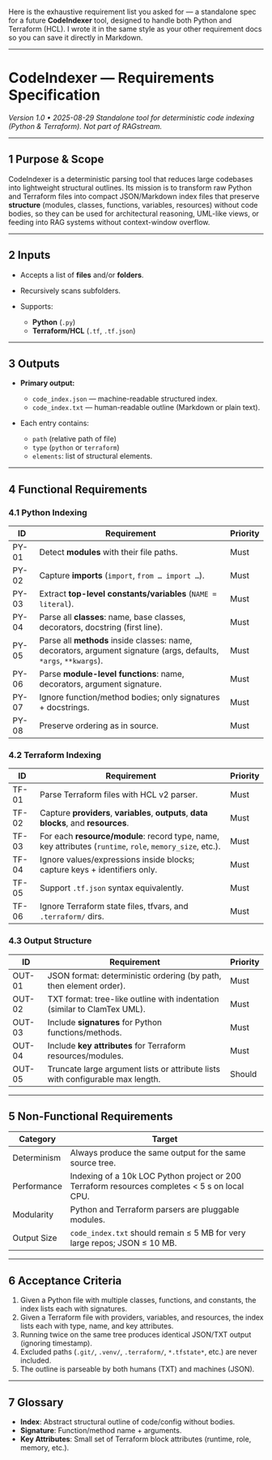 Here is the exhaustive requirement list you asked for — a standalone spec for a future **CodeIndexer** tool, designed to handle both Python and Terraform (HCL). I wrote it in the same style as your other requirement docs so you can save it directly in Markdown.

---

# CodeIndexer — Requirements Specification

*Version 1.0 • 2025-08-29*
*Standalone tool for deterministic code indexing (Python & Terraform). Not part of RAGstream.*

---

## 1  Purpose & Scope

CodeIndexer is a deterministic parsing tool that reduces large codebases into lightweight structural outlines.
Its mission is to transform raw Python and Terraform files into compact JSON/Markdown index files that preserve **structure** (modules, classes, functions, variables, resources) without code bodies, so they can be used for architectural reasoning, UML-like views, or feeding into RAG systems without context-window overflow.

---

## 2  Inputs

* Accepts a list of **files** and/or **folders**.
* Recursively scans subfolders.
* Supports:

  * **Python** (`.py`)
  * **Terraform/HCL** (`.tf`, `.tf.json`)

---

## 3  Outputs

* **Primary output:**

  * `code_index.json` — machine-readable structured index.
  * `code_index.txt` — human-readable outline (Markdown or plain text).

* Each entry contains:

  * `path` (relative path of file)
  * `type` (`python` or `terraform`)
  * `elements`: list of structural elements.

---

## 4  Functional Requirements

### 4.1 Python Indexing

| ID    | Requirement                                                                                                       | Priority |
| ----- | ----------------------------------------------------------------------------------------------------------------- | -------- |
| PY-01 | Detect **modules** with their file paths.                                                                         | Must     |
| PY-02 | Capture **imports** (`import`, `from … import …`).                                                                | Must     |
| PY-03 | Extract **top-level constants/variables** (`NAME = literal`).                                                     | Must     |
| PY-04 | Parse all **classes**: name, base classes, decorators, docstring (first line).                                    | Must     |
| PY-05 | Parse all **methods** inside classes: name, decorators, argument signature (args, defaults, `*args`, `**kwargs`). | Must     |
| PY-06 | Parse **module-level functions**: name, decorators, argument signature.                                           | Must     |
| PY-07 | Ignore function/method bodies; only signatures + docstrings.                                                      | Must     |
| PY-08 | Preserve ordering as in source.                                                                                   | Must     |

### 4.2 Terraform Indexing

| ID    | Requirement                                                                                               | Priority |
| ----- | --------------------------------------------------------------------------------------------------------- | -------- |
| TF-01 | Parse Terraform files with HCL v2 parser.                                                                 | Must     |
| TF-02 | Capture **providers**, **variables**, **outputs**, **data blocks**, and **resources**.                    | Must     |
| TF-03 | For each **resource/module**: record type, name, key attributes (`runtime`, `role`, `memory_size`, etc.). | Must     |
| TF-04 | Ignore values/expressions inside blocks; capture keys + identifiers only.                                 | Must     |
| TF-05 | Support `.tf.json` syntax equivalently.                                                                   | Must     |
| TF-06 | Ignore Terraform state files, tfvars, and `.terraform/` dirs.                                             | Must     |

### 4.3 Output Structure

| ID     | Requirement                                                                    | Priority |
| ------ | ------------------------------------------------------------------------------ | -------- |
| OUT-01 | JSON format: deterministic ordering (by path, then element order).             | Must     |
| OUT-02 | TXT format: tree-like outline with indentation (similar to ClamTex UML).       | Must     |
| OUT-03 | Include **signatures** for Python functions/methods.                           | Must     |
| OUT-04 | Include **key attributes** for Terraform resources/modules.                    | Must     |
| OUT-05 | Truncate large argument lists or attribute lists with configurable max length. | Should   |

---

## 5  Non-Functional Requirements

| Category    | Target                                                                                        |
| ----------- | --------------------------------------------------------------------------------------------- |
| Determinism | Always produce the same output for the same source tree.                                      |
| Performance | Indexing of a 10k LOC Python project or 200 Terraform resources completes < 5 s on local CPU. |
| Modularity  | Python and Terraform parsers are pluggable modules.                                           |
| Output Size | `code_index.txt` should remain ≤ 5 MB for very large repos; JSON ≤ 10 MB.                     |

---

## 6  Acceptance Criteria

1. Given a Python file with multiple classes, functions, and constants, the index lists each with signatures.
2. Given a Terraform file with providers, variables, and resources, the index lists each with type, name, and key attributes.
3. Running twice on the same tree produces identical JSON/TXT output (ignoring timestamp).
4. Excluded paths (`.git/`, `.venv/`, `.terraform/`, `*.tfstate*`, etc.) are never included.
5. The outline is parseable by both humans (TXT) and machines (JSON).

---

## 7  Glossary

* **Index**: Abstract structural outline of code/config without bodies.
* **Signature**: Function/method name + arguments.
* **Key Attributes**: Small set of Terraform block attributes (runtime, role, memory, etc.).

